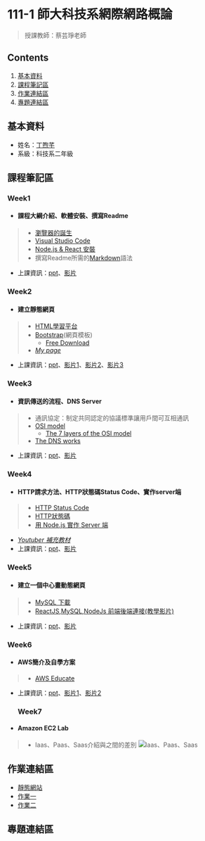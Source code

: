 111-1 師大科技系網際網路概論
==========================
>授課教師：蔡芸琤老師

Contents
--------
1. [基本資料](#基本資料)
2. [課程筆記區](#課程筆記區)
3. [作業連結區](#作業連結區)
4. [專題連結區](#專題連結區)

## 基本資料
*  姓名：[丁煦芊](https://xiaoqian0108.github.io/Web/mypage/)
*  系級：科技系二年級

## 課程筆記區
   ### Week1 
*  #### 課程大綱介紹、軟體安裝、撰寫Readme
 > *  [瀏覽器的誕生](https://youtu.be/7biUABNj92E)
 > *  [Visual Studio Code](https://code.visualstudio.com/)
 > *  [Node.js & React 安裝](https://youtu.be/ROGGhNpjid4)
 > *  撰寫Readme所需的[Markdown](https://markdown.tw/)語法
 *  上課資訊：[ppt](https://docs.google.com/presentation/d/e/2PACX-1vQeq6j0QLtkRYz4qBJMG4KOC34eEWbWHJlhfWm4eaZqg_PfCynecuaul_2zMMc_7muZ5qFQFI_MAc3z/pub?start=false&loop=false&delayms=3000&slide=id.p)、[影片](https://youtu.be/5A1kyY9VrR0)

   ### Week2
*  #### 建立靜態網頁
 > *  [HTML學習平台](https://www.w3schools.com/html/default.asp)
 > *  [Bootstrap](https://getbootstrap.com/)(網頁模板)
 >    * [Free Download](https://startbootstrap.com/themes)
 > *  [*My page*](https://xiaoqian0108.github.io/Web/mypage/)
 *  上課資訊：[ppt](https://docs.google.com/presentation/d/e/2PACX-1vTDvYn3QV46gLMrZyRTLcVC_ZLSExGKp2NKSmynOjCl1TkSpo3l3objKNUJzvgniLzss6jtdrtxsPf4/pub?start=false&loop=false&delayms=3000&slide=id.p)、[影片1](https://youtu.be/Ij4mxYCc5Hw)、[影片2](https://youtu.be/zb3LB4dhlKk)、[影片3](https://youtu.be/gZW1Stvh9IY)

   ### Week3
*  ####  資訊傳送的流程、DNS Server
 > *  通訊協定：制定共同認定的協議標準讓用戶間可互相通訊
 > *  [OSI model](https://youtu.be/KHMwhjQrCmo)
 >    *  [The 7 layers of the OSI model](https://www.bmc.com/blogs/osi-model-7-layers/)
 > *  [The DNS works](https://youtu.be/2ZUxoi7YNgs)
 *  上課資訊：[ppt](https://docs.google.com/presentation/d/e/2PACX-1vSZo61VUAGVMwmapSMd-GN0wBLRQyTf943MTnphSZR-33nG1cN6LToABqfef0JRq9yZYs-TRp_3zFE9/pub?start=false&loop=false&delayms=3000&slide=id.p)、[影片](https://youtu.be/efQvdV3W1xU)
 
   ### Week4
*  ####  HTTP請求方法、HTTP狀態碼Status Code、實作server端
 > *  [HTTP Status Code](https://youtu.be/mQVtJgyo_D4)
 > *  [HTTP狀態碼](https://developer.mozilla.org/zh-TW/docs/Web/HTTP/Status)
 > *  [用 Node.js 實作 Server 端](https://bird23074035.medium.com/node-js-%E8%B5%B7%E6%89%8B%E5%BC%8F-%E8%87%AA%E6%9E%B6%E4%B8%80%E5%80%8B-web-server-9672f29a6102)
 *  [*Youtuber 補充教材*](https://www.youtube.com/playlist?list=PLNYkxOF6rcIC74v_mCLUXbjj7Ng7oTAPE)
 *  上課資訊：[ppt](https://docs.google.com/presentation/d/e/2PACX-1vRzFbbpzLWLBeQLZibkd6VS3W5pjD9WhoEZd-EQav7x_2bh8nQs3owQPv0Ej-oqlCXYWy4RufLkMicY/pub?start=false&loop=false&delayms=3000&slide=id.p)、[影片](https://youtu.be/fvwETcSQ3ig)
 
   ### Week5
*  ####  建立一個中心畫動態網頁
 > *  [MySQL 下載](https://dev.mysql.com/downloads/installer/)
 > *  [ReactJS,MySQL,NodeJs 前端後端連接(教學影片)](https://dev.mysql.com/downloads/installer/)
 *  上課資訊：[ppt](https://docs.google.com/presentation/d/e/2PACX-1vSm19M_AdUOrFG0hGHyuTWdvjHENudxSTDLgQpDghG7HGsW9ljLiPpXhahnFcqS4xU1mbDcXeFk-PMA/pub?start=false&loop=false&delayms=3000&slide=id.p)、[影片](https://www.youtube.com/watch?v=Bkhk4bivVPw)

   ### Week6
*  #### AWS簡介及自學方案
 > *  [AWS Educate](https://aws.amazon.com/tw/education/awseducate/)
 *  上課資訊：[ppt](https://docs.google.com/presentation/d/e/2PACX-1vQwXzwsXpz6GtsB2y1adorvi6a0OD3nXORh2g2nnER3YYPWsPKympVULtEOnMLSB4HZOcnsxnmdB1hg/pub?start=false&loop=false&delayms=3000&slide=id.p)、[影片1](https://youtu.be/OYcx16SnZPI)、[影片2](https://youtu.be/oeTcEzkWFag)
 
    ### Week7
*  #### Amazon EC2 Lab
 > * Iaas、Paas、Saas介紹與之間的差別
 >   ![Iaas、Paas、Saas](https://docs.google.com/presentation/d/e/2PACX-1vSSEM1SXvM4t0wwpSt9oNdG5uNm30FSAPNl6wvtoeexWk5w38FqFwVsuLGKIjWp04Tu_DZVNjU2ebjx/pub?start=false&loop=false&delayms=3000&slide=id.g168dbd6874a_0_73)
 
## 作業連結區
*  [靜態網站](https://xiaoqian0108.github.io/Web/mypage/)
*  [作業一](https://youtu.be/UQ4ZQYlp7lY)
*  [作業二](https://youtu.be/8wqLstx3dzs)

## 專題連結區
